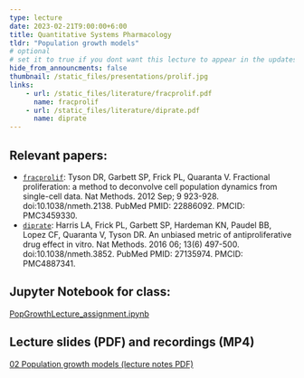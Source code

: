 ```yaml
---
type: lecture
date: 2023-02-21T9:00:00+6:00
title: Quantitative Systems Pharmacology
tldr: "Population growth models"
# optional
# set it to true if you dont want this lecture to appear in the updates section
hide_from_announcments: false
thumbnail: /static_files/presentations/prolif.jpg
links:
    - url: /static_files/literature/fracprolif.pdf
      name: fracprolif
    - url: /static_files/literature/diprate.pdf
      name: diprate
---
```

**Relevant papers:**
-----  
- [`fracprolif`](https://github.com/VU-CSP/QuantBio/blob/2c2d913ca73add8df3b7ececab6405a7be5c28b1/static_files/literature/fracprolif.pdf): Tyson DR, Garbett SP, Frick PL, Quaranta V. Fractional proliferation: a method to deconvolve cell population dynamics from single-cell data. Nat Methods. 2012 Sep; 9 923-928. doi:10.1038/nmeth.2138. PubMed PMID: 22886092. PMCID: PMC3459330.  
- [`diprate`](https://github.com/VU-CSP/QuantBio/blob/2c2d913ca73add8df3b7ececab6405a7be5c28b1/static_files/literature/diprate.pdf): Harris LA, Frick PL, Garbett SP, Hardeman KN, Paudel BB, Lopez CF, Quaranta V, Tyson DR. An unbiased metric of antiproliferative drug effect in vitro. Nat Methods. 2016 06; 13(6) 497-500. doi:10.1038/nmeth.3852. PubMed PMID: 27135974. PMCID: PMC4887341.  

**Jupyter Notebook for class:**  
-----  
[PopGrowthLecture_assignment.ipynb](https://github.com/VU-CSP/quantbio-assignments/blob/main/PopGrowthLecture_assignment.ipynb)  

**Lecture slides (PDF) and recordings (MP4)**  
-----  
[02 Population growth models (lecture notes PDF)](https://github.com/VU-CSP/QuantBio/blob/gh-pages/static_files/presentations/PopGrowthLecture.pdf)  

